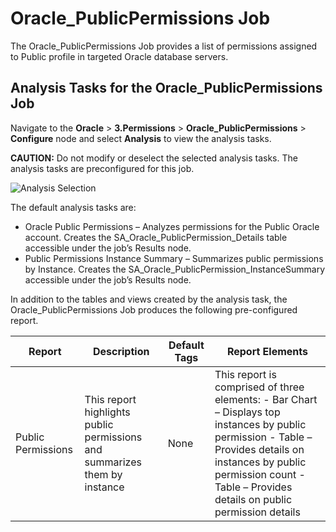 # Oracle_PublicPermissions Job

The Oracle_PublicPermissions Job provides a list of permissions assigned to Public profile in
targeted Oracle database servers.

## Analysis Tasks for the Oracle_PublicPermissions Job

Navigate to the **Oracle** > **3.Permissions** > **Oracle_PublicPermissions** > **Configure** node
and select **Analysis** to view the analysis tasks.

**CAUTION:** Do not modify or deselect the selected analysis tasks. The analysis tasks are
preconfigured for this job.

![Analysis Selection](/img/versioned_docs/accessanalyzer_11.6/accessanalyzer/solutions/databases/oracle/permissions/jobgroup36.webp)

The default analysis tasks are:

- Oracle Public Permissions – Analyzes permissions for the Public Oracle account. Creates the
  SA_Oracle_PublicPermission_Details table accessible under the job’s Results node.
- Public Permissions Instance Summary – Summarizes public permissions by Instance. Creates the
  SA_Oracle_PublicPermission_InstanceSummary accessible under the job’s Results node.

In addition to the tables and views created by the analysis task, the Oracle_PublicPermissions Job
produces the following pre-configured report.

| Report             | Description                                                               | Default Tags | Report Elements                                                                                                                                                                                                                  |
| ------------------ | ------------------------------------------------------------------------- | ------------ | -------------------------------------------------------------------------------------------------------------------------------------------------------------------------------------------------------------------------------- |
| Public Permissions | This report highlights public permissions and summarizes them by instance | None         | This report is comprised of three elements: - Bar Chart – Displays top instances by public permission - Table – Provides details on instances by public permission count - Table – Provides details on public permission details |
